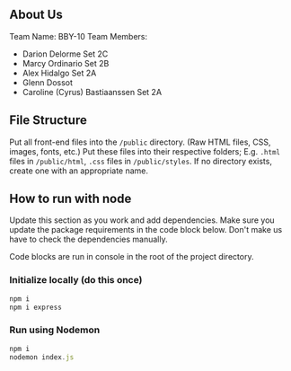 ## About Us
Team Name: BBY-10
Team Members: 
- Darion Delorme Set 2C
- Marcy Ordinario Set 2B
- Alex Hidalgo Set 2A
- Glenn Dossot
- Caroline (Cyrus) Bastiaanssen Set 2A

## File Structure
Put all front-end files into the `/public` directory.
(Raw HTML files, CSS, images, fonts, etc.)
Put these files into their respective folders; E.g. `.html` files in `/public/html`, `.css` files in `/public/styles`.
If no directory exists, create one with an appropriate name.

## How to run with node
Update this section as you work and add dependencies.
Make sure you update the package requirements in the code block below.
Don't make us have to check the dependencies manually.

Code blocks are run in console in the root of the project directory.

### Initialize locally (do this once)
```js
npm i
npm i express
```

### Run using Nodemon
```js
npm i
nodemon index.js
```
